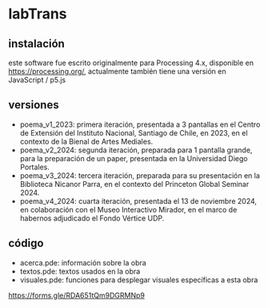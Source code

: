 # labTrans

## instalación

este software fue escrito originalmente para Processing 4.x, disponible en <https://processing.org/>, actualmente también tiene una versión en JavaScript / p5.js

## versiones

- poema_v1_2023: primera iteración, presentada a 3 pantallas en el Centro de Extensión del Instituto Nacional, Santiago de Chile, en 2023, en el contexto de la Bienal de Artes Mediales.
- poema_v2_2024: segunda iteración, preparada para 1 pantalla grande, para la preparación de un paper, presentada en la Universidad Diego Portales.
- poema_v3_2024: tercera iteración, preparada para su presentación en la Biblioteca Nicanor Parra, en el contexto del Princeton Global Seminar 2024.
- poema_v4_2024: cuarta iteración, presentada el 13 de noviembre 2024, en colaboración con el Museo Interactivo Mirador, en el marco de habernos adjudicado el Fondo Vértice UDP.

## código

- acerca.pde: información sobre la obra
- textos.pde: textos usados en la obra
- visuales.pde: funciones para desplegar visuales específicas a esta obra



<https://forms.gle/RDA651tQm9DGRMNp9>
